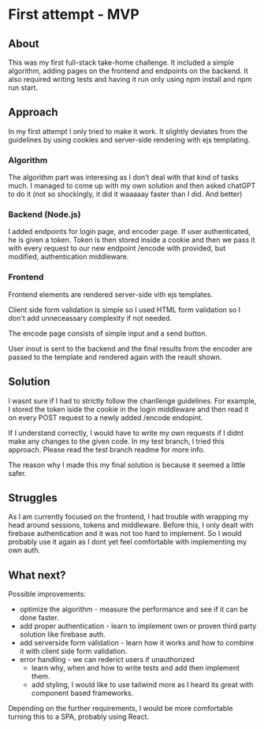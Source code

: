 

# First attempt - MVP

## About

This was my first full-stack take-home challenge. It included a simple algorithm, adding pages on the frontend and endpoints on the backend.
It also required writing tests and having it run only using npm install and npm run start.

## Approach

In my first attempt I only tried to make it work. It slightly deviates from the guidelines by using cookies and server-side rendering with ejs templating. 

### Algorithm

The algorithm part was interesing as I don’t deal with that kind of tasks much. I managed to come up with my own solution and then asked chatGPT to do it (not so shockingly, it did it waaaaay faster than I did. And better)

### Backend (Node.js)

I added endpoints for login page, and encoder page. If user authenticated, he is given a token. Token is then stored inside a cookie and then we pass it with every request to our new endpoint /encode with provided, but modified, authentication middleware. 


### Frontend

Frontend elements are rendered server-side vith ejs templates. 

Client side form validation is simple so I used HTML form validation so I don't add unneceassary complexity if not needed.

The encode page consists of simple input and a send button. 

User inout is sent to the backend and the final results from the encoder are passed to the template and rendered again with the reault shown.

## Solution

I wasnt sure if I had to strictly follow the chanllenge guidelines. For example, I stored the token iside the cookie in the login middleware and then read it on every POST request to a newly added /encode endopint. 

If I understand correctly, I would have to write my own requests if I didnt make any changes to the given code. In my test branch, I tried this approach. Please read the test branch readme for more info. 

The reason why I made this my final solution is because it seemed a little safer.

## Struggles

As I am currently focused on the frontend, I had trouble with wrapping my head around sessions, tokens and middleware. Before this, I only dealt with firebase authentication and it was not too hard to implement. So I would probably use it again as I dont yet feel comfortable with implementing my own auth.

## What next?

Possible improvements: 

- optimize the algorithm - measure the performance and see if it can be done faster.
- add proper authentication - learn to implement own or proven third party solution like firebase auth.
- add serverside form validation - learn how it works and how to combine it with client side form validation.
- error handling - we can rederict users if unauthorized
  - learn why, when and how to write tests and add then implement them.
  - add styling, I would like to use tailwind more as I heard its great with component based frameworks. 

Depending on the further requirements, I would be more comfortable turning this to a SPA, probably using React.
